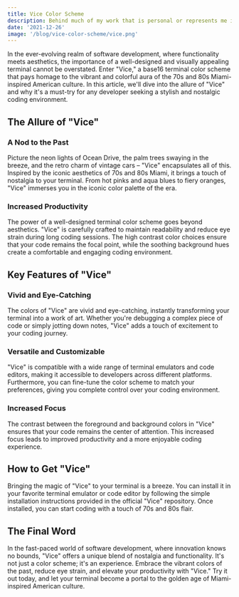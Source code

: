 ```yaml
---
title: Vice Color Scheme
description: Behind much of my work that is personal or represents me in some way, I use a color scheme I designed for base16. This is a description of what it is and why I even went through the trouble of perfecting it.
date: '2021-12-26'
image: '/blog/vice-color-scheme/vice.png'
---
```


In the ever-evolving realm of software development, where functionality meets aesthetics, the importance of a well-designed and visually appealing terminal cannot be overstated. Enter "Vice," a base16 terminal color scheme that pays homage to the vibrant and colorful aura of the 70s and 80s Miami-inspired American culture. In this article, we'll dive into the allure of "Vice" and why it's a must-try for any developer seeking a stylish and nostalgic coding environment.

## The Allure of "Vice"

### A Nod to the Past

Picture the neon lights of Ocean Drive, the palm trees swaying in the breeze, and the retro charm of vintage cars – "Vice" encapsulates all of this. Inspired by the iconic aesthetics of 70s and 80s Miami, it brings a touch of nostalgia to your terminal. From hot pinks and aqua blues to fiery oranges, "Vice" immerses you in the iconic color palette of the era.

### Increased Productivity

The power of a well-designed terminal color scheme goes beyond aesthetics. "Vice" is carefully crafted to maintain readability and reduce eye strain during long coding sessions. The high contrast color choices ensure that your code remains the focal point, while the soothing background hues create a comfortable and engaging coding environment.

## Key Features of "Vice"

### Vivid and Eye-Catching

The colors of "Vice" are vivid and eye-catching, instantly transforming your terminal into a work of art. Whether you're debugging a complex piece of code or simply jotting down notes, "Vice" adds a touch of excitement to your coding journey.

### Versatile and Customizable

"Vice" is compatible with a wide range of terminal emulators and code editors, making it accessible to developers across different platforms. Furthermore, you can fine-tune the color scheme to match your preferences, giving you complete control over your coding environment.

### Increased Focus

The contrast between the foreground and background colors in "Vice" ensures that your code remains the center of attention. This increased focus leads to improved productivity and a more enjoyable coding experience.

## How to Get "Vice"

Bringing the magic of "Vice" to your terminal is a breeze. You can install it in your favorite terminal emulator or code editor by following the simple installation instructions provided in the official "Vice" repository. Once installed, you can start coding with a touch of 70s and 80s flair.

## The Final Word

In the fast-paced world of software development, where innovation knows no bounds, "Vice" offers a unique blend of nostalgia and functionality. It's not just a color scheme; it's an experience. Embrace the vibrant colors of the past, reduce eye strain, and elevate your productivity with "Vice." Try it out today, and let your terminal become a portal to the golden age of Miami-inspired American culture.
